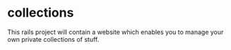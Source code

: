 collections
===========

This rails project will contain a website which enables you to manage your own private collections of stuff.